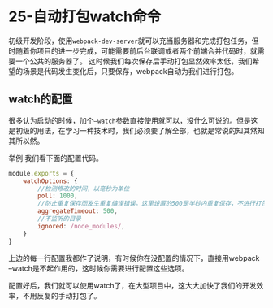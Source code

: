 # 25-自动打包watch命令

初级开发阶段，使用`webpack-dev-server`就可以充当服务器和完成打包任务，但时随着你项目的进一步完成，可能需要前后台联调或者两个前端合并代码时，就需要一个公共的服务器了。
这时候我们每次保存后手动打包显然效率太低，我们希望的场景是代码发生变化后，只要保存，webpack自动为我们进行打包。

## watch的配置

很多认为启动的时候，加个`–watch`参数直接使用就可以，没什么可说的。但是这是初级的用法，在学习一种技术时，我们必须要了解全部，也就是常说的知其然知其所以然。

举例
我们看下面的配置代码。

```javascript
module.exports = {
	watchOptions: {
		//检测修改的时间，以毫秒为单位
		poll: 1000,
		//防止重复保存而发生重复编译错误。这里设置的500是半秒内重复保存，不进行打包操作
		aggregateTimeout: 500,
		//不监听的目录
		ignored: /node_modules/,
	}
}
```

上边的每一行配置我都作了说明，有时候你在没配置的情况下，直接用webpack –watch是不起作用的，这时候你需要进行配置这些选项。

配置好后，我们就可以使用watch了，在大型项目中，这大大加快了我们的开发效率，不用反复的手动打包了。
